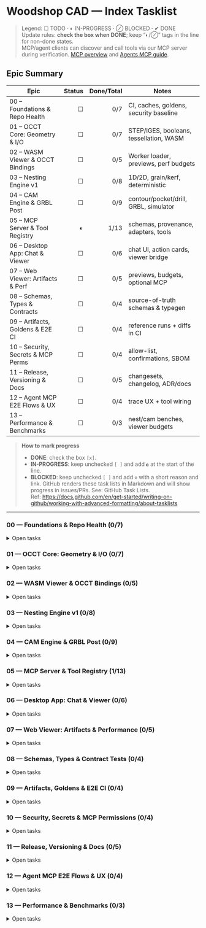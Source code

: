 # Woodshop CAD — Index Tasklist

> Legend: ☐ TODO · ◐ IN-PROGRESS · ⊘ BLOCKED · ✔ DONE  
> Update rules: **check the box when DONE**; keep “◐/⊘” tags in the line for non-done states.  
> MCP/agent clients can discover and call tools via our MCP server during verification. [MCP overview] and [Agents MCP guide].  
> 
> [MCP overview]: https://modelcontextprotocol.io/docs/learn/architecture
> [Agents MCP guide]: https://cookbook.openai.com/examples/mcp/mcp_tool_guide

<!-- BEGIN_TASKLIST (Codex edits inside this block are allowed) -->

## Epic Summary

| Epic | Status | Done/Total | Notes |
|---|---:|---:|---|
| 00 – Foundations & Repo Health | ☐ | 0/7 | CI, caches, goldens, security baseline |
| 01 – OCCT Core: Geometry & I/O | ☐ | 0/7 | STEP/IGES, booleans, tessellation, WASM |
| 02 – WASM Viewer & OCCT Bindings | ☐ | 0/5 | Worker loader, previews, perf budgets |
| 03 – Nesting Engine v1 | ☐ | 0/8 | 1D/2D, grain/kerf, deterministic |
| 04 – CAM Engine & GRBL Post | ☐ | 0/9 | contour/pocket/drill, GRBL, simulator |
| 05 – MCP Server & Tool Registry | ◐ | 1/13 | schemas, provenance, adapters, tools |
| 06 – Desktop App: Chat & Viewer | ☐ | 0/6 | chat UI, action cards, viewer bridge |
| 07 – Web Viewer: Artifacts & Perf | ☐ | 0/5 | previews, budgets, optional MCP |
| 08 – Schemas, Types & Contracts | ☐ | 0/4 | source-of-truth schemas & typegen |
| 09 – Artifacts, Goldens & E2E CI | ☐ | 0/4 | reference runs + diffs in CI |
| 10 – Security, Secrets & MCP Perms | ☐ | 0/4 | allow-list, confirmations, SBOM |
| 11 – Release, Versioning & Docs | ☐ | 0/5 | changesets, changelog, ADR/docs |
| 12 – Agent MCP E2E Flows & UX | ☐ | 0/4 | trace UX + tool wiring |
| 13 – Performance & Benchmarks | ☐ | 0/3 | nest/cam benches, viewer budgets |

> **How to mark progress**
> - **DONE**: check the box `[x]`.
> - **IN-PROGRESS**: keep unchecked `[ ]` and add `◐` at the start of the line.
> - **BLOCKED**: keep unchecked `[ ]` and add `⊘` with a short reason and link.
> GitHub renders these task lists in Markdown and will show progress in issues/PRs. See: GitHub Task Lists.  
> Ref: https://docs.github.com/en/get-started/writing-on-github/working-with-advanced-formatting/about-tasklists

---

### 00 — Foundations & Repo Health  (0/7)
<details><summary>Open tasks</summary>

- [ ] /codex/tasks/todo/ci-build-matrix-native-wasm-rust-ts.yaml
- [ ] /codex/tasks/todo/ci-cache-strategy-pnpm-cargo-cmake.yaml
- [ ] /codex/tasks/todo/artifacts-reference-projects-setup.yaml
- [ ] /codex/tasks/todo/artifacts-byte-stability-and-seeds.yaml
- [ ] /codex/tasks/todo/artifacts-diff-tool-and-report.yaml
- [ ] /codex/tasks/todo/security-secrets-scan-and-policies.yaml
- [ ] /codex/tasks/todo/security-sbom-and-dependency-pins.yaml
</details>

### 01 — OCCT Core: Geometry & I/O  (0/7)
<details><summary>Open tasks</summary>

- [ ] /codex/tasks/todo/occt-cmake-presets-relwithdebinfo.yaml
- [ ] /codex/tasks/todo/occt-embind-minimal-surface.yaml
- [ ] /codex/tasks/todo/occt-tessellation-deflection-controls.yaml
- [ ] /codex/tasks/todo/occt-step-roundtrip-tests.yaml
- [ ] /codex/tasks/todo/occt-iges-import-export-smoke.yaml
- [ ] /codex/tasks/todo/occt-boolean-fuzz-suite.yaml
- [ ] /codex/tasks/todo/occt-wasm-build-and-loader-paths.yaml
</details>

### 02 — WASM Viewer & OCCT Bindings  (0/5)
<details><summary>Open tasks</summary>

- [ ] /codex/tasks/todo/web-viewer-wasm-worker-loader.yaml
- [ ] /codex/tasks/todo/web-viewer-artifact-panel-pdf-svg-dxf.yaml
- [ ] /codex/tasks/todo/web-viewer-performance-budgets.yaml
- [ ] /codex/tasks/todo/web-viewer-mcp-client-optional.yaml
- [ ] /codex/tasks/todo/web-viewer-csp-and-mime-wasm.yaml
</details>

### 03 — Nesting Engine v1  (0/8)
<details><summary>Open tasks</summary>

- [ ] /codex/tasks/todo/nest-first-fit-boards.yaml
- [ ] /codex/tasks/todo/nest-best-fit-sheets.yaml
- [ ] /codex/tasks/todo/nest-skyline-sheets.yaml
- [ ] /codex/tasks/todo/nest-grain-constraints-and-rotation.yaml
- [ ] /codex/tasks/todo/nest-kerf-trim-and-offcuts.yaml
- [ ] /codex/tasks/todo/nest-utilization-metrics-and-report.yaml
- [ ] /codex/tasks/todo/nest-seed-determinism-and-stable-sorts.yaml
- [ ] /codex/tasks/todo/nest-benchmarks-and-thresholds.yaml
</details>

### 04 — CAM Engine & GRBL Post  (0/9)
<details><summary>Open tasks</summary>

- [ ] /codex/tasks/todo/cam-contour-operation.yaml
- [ ] /codex/tasks/todo/cam-pocket-operation.yaml
- [ ] /codex/tasks/todo/cam-drill-operation.yaml
- [ ] /codex/tasks/todo/cam-linking-leads-ramps-safez.yaml
- [ ] /codex/tasks/todo/cam-tabs-and-holddowns.yaml
- [ ] /codex/tasks/todo/cam-gcode-writer-rs274-blocks.yaml
- [ ] /codex/tasks/todo/cam-grbl-post-writer.yaml
- [ ] /codex/tasks/todo/cam-gcode-conformance-smoke.yaml
- [ ] /codex/tasks/todo/cam-simulator-dryrun-collisions.yaml
</details>

### 05 — MCP Server & Tool Registry  (1/13)
<details><summary>Open tasks</summary>

- [ ] /codex/tasks/todo/mcp-registry-and-discovery.yaml
- [ ] /codex/tasks/todo/mcp-schema-validation-middleware.yaml
- [ ] /codex/tasks/todo/mcp-provenance-logging-seed-coreversion.yaml
- [ ] /codex/tasks/todo/mcp-error-mapping-and-codes.yaml
- [ ] /codex/tasks/todo/mcp-tool-create-project.yaml
- [ ] /codex/tasks/todo/mcp-tool-param-update.yaml
- [ ] /codex/tasks/todo/mcp-tool-apply-joinery.yaml
- [x] /codex/tasks/todo/mcp-tool-wood-movement-check.yaml (local commit; PR pending)
- [ ] /codex/tasks/todo/mcp-tool-extract-cutlist.yaml
- [ ] /codex/tasks/todo/mcp-tool-nest-parts.yaml
- [ ] /codex/tasks/todo/mcp-tool-make-drawing.yaml
- [ ] /codex/tasks/todo/mcp-tool-generate-toolpaths.yaml
- [ ] /codex/tasks/todo/mcp-tool-postprocess-grbl.yaml
</details>

### 06 — Desktop App: Chat & Viewer  (0/6)
<details><summary>Open tasks</summary>

- [ ] /codex/tasks/todo/desktop-chat-pane-and-react-trace.yaml
- [ ] /codex/tasks/todo/desktop-action-cards-and-artifacts.yaml
- [ ] /codex/tasks/todo/desktop-viewer-bridge-occt.yaml
- [ ] /codex/tasks/todo/desktop-undo-redo-revisions.yaml
- [ ] /codex/tasks/todo/desktop-offline-cache-and-retry.yaml
- [ ] /codex/tasks/todo/desktop-packaging-installers.yaml
</details>

### 07 — Web Viewer: Artifacts & Performance  (0/5)
<details><summary>Open tasks</summary>

- [ ] /codex/tasks/todo/web-viewer-wasm-worker-loader.yaml
- [ ] /codex/tasks/todo/web-viewer-artifact-panel-pdf-svg-dxf.yaml
- [ ] /codex/tasks/todo/web-viewer-performance-budgets.yaml
- [ ] /codex/tasks/todo/web-viewer-mcp-client-optional.yaml
- [ ] /codex/tasks/todo/web-viewer-csp-and-mime-wasm.yaml
</details>

### 08 — Schemas, Types & Contract Tests  (0/4)
<details><summary>Open tasks</summary>

- [ ] /codex/tasks/todo/schemas-authoritative-json-and-refs.yaml
- [ ] /codex/tasks/todo/schemas-typegen-to-packages-types.yaml
- [ ] /codex/tasks/todo/schemas-examples-valid-invalid.yaml
- [ ] /codex/tasks/todo/schemas-backcompat-contract-tests.yaml
</details>

### 09 — Artifacts, Goldens & E2E CI  (0/4)
<details><summary>Open tasks</summary>

- [ ] /codex/tasks/todo/artifacts-reference-projects-setup.yaml
- [ ] /codex/tasks/todo/artifacts-byte-stability-and-seeds.yaml
- [ ] /codex/tasks/todo/artifacts-diff-tool-and-report.yaml
- [ ] /codex/tasks/todo/artifacts-ci-e2e-workflow.yaml
</details>

### 10 — Security, Secrets & MCP Permissions  (0/4)
<details><summary>Open tasks</summary>

- [ ] /codex/tasks/todo/security-mcp-tool-allowlist.yaml
- [ ] /codex/tasks/todo/security-destructive-ops-confirmation.yaml
- [ ] /codex/tasks/todo/security-secrets-scan-and-policies.yaml
- [ ] /codex/tasks/todo/security-sbom-and-dependency-pins.yaml
</details>

### 11 — Release, Versioning & Docs  (0/5)
<details><summary>Open tasks</summary>

- [ ] /codex/tasks/todo/release-changesets-and-semver.yaml
- [ ] /codex/tasks/todo/release-changelog-and-tags.yaml
- [ ] /codex/tasks/todo/docs-adrs-bootstrap-and-style.yaml
- [ ] /codex/tasks/todo/docs-project-overview-sync.yaml
- [ ] /codex/tasks/todo/ci-required-checks-and-statuses.yaml
</details>

### 12 — Agent MCP E2E Flows & UX  (0/4)
<details><summary>Open tasks</summary>

- [ ] /codex/tasks/todo/mcp-registry-and-discovery.yaml
- [ ] /codex/tasks/todo/mcp-schema-validation-middleware.yaml
- [ ] /codex/tasks/todo/desktop-action-cards-and-artifacts.yaml
- [ ] /codex/tasks/todo/web-viewer-wasm-worker-loader.yaml
</details>

### 13 — Performance & Benchmarks  (0/3)
<details><summary>Open tasks</summary>

- [ ] /codex/tasks/todo/nest-benchmarks-and-thresholds.yaml
- [ ] /codex/tasks/todo/cam-simulator-dryrun-collisions.yaml
- [ ] /codex/tasks/todo/web-viewer-performance-budgets.yaml
</details>

<!-- END_TASKLIST -->
